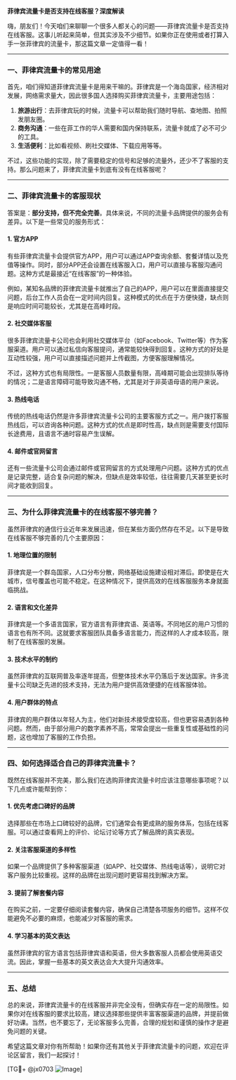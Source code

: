 **菲律宾流量卡是否支持在线客服？深度解读**

嗨，朋友们！今天咱们来聊聊一个很多人都关心的问题——菲律宾流量卡是否支持在线客服。这事儿听起来简单，但其实涉及不少细节。如果你正在使用或者打算入手一张菲律宾的流量卡，那这篇文章一定值得一看！

---

### **一、菲律宾流量卡的常见用途**

首先，咱们得知道菲律宾流量卡是用来干嘛的。菲律宾是一个海岛国家，经济相对发展，网络需求量大，因此很多国人选择购买菲律宾流量卡，主要用途包括：

1. **旅游出行**：去菲律宾玩的时候，流量卡可以帮助我们随时导航、查地图、拍照发朋友圈。
2. **商务沟通**：一些在菲工作的华人需要和国内保持联系，流量卡就成了必不可少的工具。
3. **生活便利**：比如看视频、刷社交媒体、下载应用等等。

不过，这些功能的实现，除了需要稳定的信号和足够的流量外，还少不了客服的支持。那么问题来了，菲律宾流量卡到底有没有在线客服呢？

---

### **二、菲律宾流量卡的客服现状**

答案是：**部分支持，但不完全完善**。具体来说，不同的流量卡品牌提供的服务会有差异。以下是一些常见的服务形式：

#### **1. 官方APP**
有些菲律宾流量卡会提供官方APP，用户可以通过APP查询余额、套餐详情以及充值等操作。同时，部分APP还会设置在线客服入口，用户可以直接与客服沟通问题。这种方式是最接近“在线客服”的一种体验。

例如，某知名品牌的菲律宾流量卡就推出了自己的APP，用户可以在里面直接提交问题，后台工作人员会在一定时间内回复。这种模式的优点在于方便快捷，缺点则是响应时间可能较长，尤其是在高峰时段。

#### **2. 社交媒体客服**
很多菲律宾流量卡公司也会利用社交媒体平台（如Facebook、Twitter等）作为客服渠道。用户可以通过私信向客服提问，通常能较快得到回复。这种方式的好处是互动性较强，用户可以直接描述问题并上传截图，方便客服理解情况。

不过，这种方式也有局限性。一是客服人员数量有限，高峰期可能会出现排队等待的情况；二是语言障碍可能导致沟通不畅，尤其是对于非英语母语的用户来说。

#### **3. 热线电话**
传统的热线电话仍然是许多菲律宾流量卡公司的主要客服方式之一。用户拨打客服热线后，可以咨询各种问题。这种方式的优点是即时性高，缺点则是需要支付国际长途费用，且语言不通时容易产生误解。

#### **4. 邮件或官网留言**
还有一些流量卡公司会通过邮件或官网留言的方式处理用户问题。这种方式的优点是记录完整，适合复杂问题的解决，但缺点是效率较低，往往需要几天甚至更长时间才能收到回复。

---

### **三、为什么菲律宾流量卡的在线客服不够完善？**

虽然菲律宾的通信行业近年来发展迅速，但在某些方面仍然存在不足。以下是导致在线客服不够完善的几个主要原因：

#### **1. 地理位置的限制**
菲律宾是一个群岛国家，人口分布分散，网络基础设施建设相对滞后。即使是在大城市，信号覆盖也可能不稳定。在这种情况下，提供高效的在线客服服务本身就面临挑战。

#### **2. 语言和文化差异**
菲律宾是一个多语言国家，官方语言有菲律宾语、英语等。不同地区的用户习惯的语言也有所不同。这就要求客服团队具备多语言能力，而这样的人才成本较高，限制了在线客服的发展。

#### **3. 技术水平的制约**
虽然菲律宾的互联网普及率逐年提高，但整体技术水平仍落后于发达国家。许多流量卡公司缺乏先进的技术支持，无法为用户提供高效便捷的在线客服体验。

#### **4. 用户群体的特点**
菲律宾的用户群体以年轻人为主，他们对新技术接受度较高，但也更容易遇到各种问题。然而，由于部分用户的数字素养不高，常常会提出一些重复性或基础性的问题，这也增加了客服的工作负担。

---

### **四、如何选择适合自己的菲律宾流量卡？**

既然在线客服并不完美，那么我们在选购菲律宾流量卡时应该注意哪些事项呢？以下几点或许能帮到你：

#### **1. 优先考虑口碑好的品牌**
选择那些在市场上口碑较好的品牌，它们通常会有更成熟的服务体系，包括在线客服。可以通过查看网上的评价、论坛讨论等方式了解品牌的真实表现。

#### **2. 关注客服渠道的多样性**
如果一个品牌提供了多种客服渠道（如APP、社交媒体、热线电话等），说明它对客户服务比较重视。这样的品牌在出现问题时更容易找到解决方案。

#### **3. 提前了解套餐内容**
在购买之前，一定要仔细阅读套餐内容，确保自己清楚各项服务的细节。这样不仅能避免不必要的麻烦，也能减少对客服的需求。

#### **4. 学习基本的英文表达**
虽然菲律宾的官方语言包括菲律宾语和英语，但大多数客服人员都会使用英语交流。因此，掌握一些基本的英文表达会大大提升沟通效率。

---

### **五、总结**

总的来说，菲律宾流量卡的在线客服并非完全没有，但确实存在一定的局限性。如果你对在线客服的要求比较高，建议选择那些提供丰富客服渠道的品牌，并提前做好功课。当然，也不要忘了，无论客服多么完善，合理的规划和谨慎的操作才是避免问题的关键。

希望这篇文章对你有所帮助！如果你还有其他关于菲律宾流量卡的问题，欢迎在评论区留言，我们一起探讨！

[TG💪+ @jx0703 ![Image](https://github.com/user-attachments/assets/dbca1d08-cadb-493c-b0ec-ad6f7a83f270)]